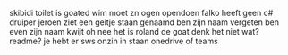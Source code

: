 skibidi toilet is goated 
wim moet zn ogen opendoen
falko heeft geen c#
druiper
jeroen ziet een geitje staan genaamd ben zijn naam vergeten ben even zijn naam kwijt oh nee het is roland de goat
denk het niet
wat? readme?
je hebt er sws onzin in staan
onedrive of teams
